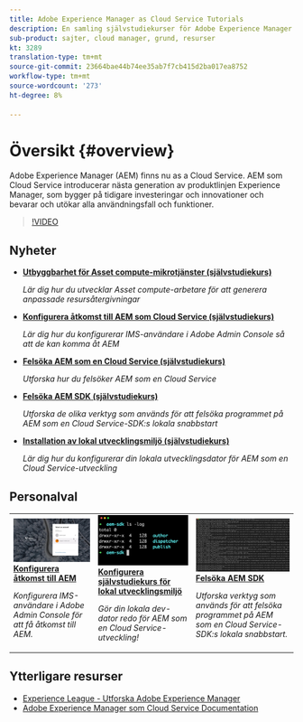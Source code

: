 ```yaml
---
title: Adobe Experience Manager as Cloud Service Tutorials
description: En samling självstudiekurser för Adobe Experience Manager (AEM) som en Cloud Service
sub-product: sajter, cloud manager, grund, resurser
kt: 3289
translation-type: tm+mt
source-git-commit: 23664bae44b74ee35ab7f7cb415d2ba017ea8752
workflow-type: tm+mt
source-wordcount: '273'
ht-degree: 8%

---
```



# Översikt {#overview}

Adobe Experience Manager (AEM) finns nu as a Cloud Service. AEM som Cloud Service introducerar nästa generation av produktlinjen Experience Manager, som bygger på tidigare investeringar och innovationer och bevarar och utökar alla användningsfall och funktioner.

>[!VIDEO](https://video.tv.adobe.com/v/31085/?quality=12&learn=on)

## Nyheter

* **[Utbyggbarhet för Asset compute-mikrotjänster (självstudiekurs)](./asset-compute/overview.md)**

   *Lär dig hur du utvecklar Asset compute-arbetare för att generera anpassade resursåtergivningar*

* **[Konfigurera åtkomst till AEM som Cloud Service (självstudiekurs)](./accessing/overview.md)**

   *Lär dig hur du konfigurerar IMS-användare i Adobe Admin Console så att de kan komma åt AEM*

* **[Felsöka AEM som en Cloud Service (självstudiekurs)](./debugging/cloud-service/overview.md)**

   *Utforska hur du felsöker AEM som en Cloud Service*

* **[Felsöka AEM SDK (självstudiekurs)](./debugging/aem-sdk-local-quickstart/overview.md)**

   *Utforska de olika verktyg som används för att felsöka programmet på AEM som en Cloud Service-SDK:s lokala snabbstart*

* **[Installation av lokal utvecklingsmiljö (självstudiekurs)](./local-development-environment/overview.md)**

   *Lär dig hur du konfigurerar din lokala utvecklingsdator för AEM som en Cloud Service-utveckling*

## Personalval

<table>
   <td>
      <a href="./accessing/overview.md">
      <img alt="Konfigurera åtkomst till AEM som en Cloud Service" src="./assets/overview/staff-pick__accessing.png"/>
      </a>
      <div>
         <a href="./accessing/overview.md">
         <strong>Konfigurera åtkomst till AEM</strong>
         </a>
      </div>
      <p>
         <em>Konfigurera IMS-användare i Adobe Admin Console för att få åtkomst till AEM.</em>
      <p>
   </td>   
   <td>
      <a href="./local-development-environment/overview.md">
      <img alt="Konfigurera självstudiekurs för lokal utvecklingsmiljö" src="./assets/overview/staff-pick__local-development-environment-set-up.png"/>
      </a>
      <div>
         <a href="./local-development-environment/overview.md">
         <strong>Konfigurera självstudiekurs för lokal utvecklingsmiljö</strong>
         </a>
      </div>
      <p>
         <em>Gör din lokala dev-dator redo för AEM som en Cloud Service-utveckling!</em>
      <p>
   </td>   
   <td>
      <a href="./debugging/aem-sdk-local-quickstart/overview.md">
      <img alt="Felsöka AEM SDK:s lokala snabbstart" src="./assets/overview/staff-pick__debugging.png"/>
      </a>
      <div>
         <a href="./debugging/aem-sdk-local-quickstart/overview.md">
         <strong>Felsöka AEM SDK</strong>
         </a>
      </div>
      <p>
         <em>Utforska verktyg som används för att felsöka programmet på AEM som en Cloud Service-SDK:s lokala snabbstart.</em>
      <p>
   </td>
</table>

## Ytterligare resurser

* [Experience League - Utforska Adobe Experience Manager](https://experienceleague.adobe.com/#recommended/solutions/experience-manager)
* [Adobe Experience Manager som Cloud Service Documentation](https://docs.adobe.com/content/help/en/experience-manager-cloud-service/landing/home.html)
